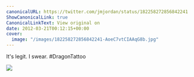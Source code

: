 ```yaml
---
canonicalURL: https://twitter.com/jmjordan/status/182258272856842241
ShowCanonicalLink: true
CanonicalLinkText: View original on
date: 2012-03-21T00:12:15+00:00
cover:
  image: "/images/182258272856842241-AoeC7vtCIAAqG8b.jpg"
---
```

It's legit. I swear. #DragonTattoo

![](/images/182258272856842241-AoeC7vtCIAAqG8b.jpg)